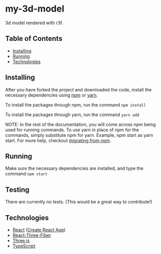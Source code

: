 # my-3d-model

3d model rendered with r3f.

## Table of Contents

- [Installing](https://github.com/PatrickB-Hub/my-3d-model/tree/main/README.md#Installing)
- [Running](https://github.com/PatrickB-Hub/my-3d-model/tree/main/README.md#Running)
- [Technologies](https://github.com/PatrickB-Hub/my-3d-model/tree/main/README.md#Technologies)

## Installing

After you have forked the project and downloaded the code, install the necessary dependencies using [npm](https://docs.npmjs.com/about-npm/) or [yarn](https://yarnpkg.com/getting-started).

To install the packages through npm, run the command `npm install`

To install the packages through yarn, run the command `yarn add`

NOTE: In the rest of the documentation, you will come across npm being used for running commands. To use yarn in place of npm for the commands, simply substitute npm for yarn. Example, npm start as yarn start. For more help, checkout [migrating from npm](https://classic.yarnpkg.com/en/docs/migrating-from-npm/).

## Running

Make sure the necessary dependencies are installed, and type the command `npm start`

## Testing

There are currently no tests. (This would be a great way to contribute!)

## Technologies

- [React](https://www.reactjs.org/) ([Create React App](https://www.create-react-app.dev/))
- [React-Three-Fiber](https://github.com/pmndrs/react-three-fiber)
- [Three.js](https://threejs.org/)
- [TypeScript](https://www.typescriptlang.org/)
